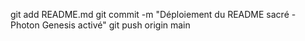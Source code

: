 git add README.md
git commit -m "Déploiement du README sacré - Photon Genesis activé"
git push origin main
